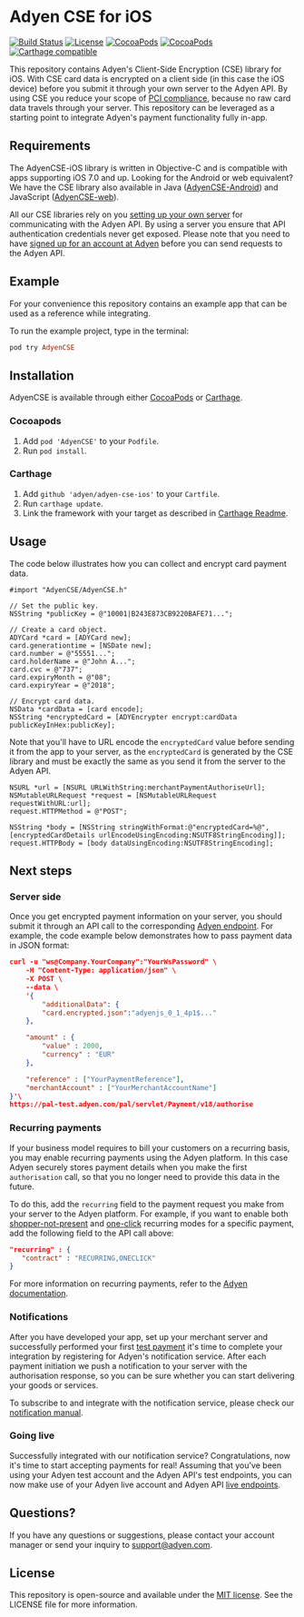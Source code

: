# Adyen CSE for iOS
[![Build Status](https://travis-ci.org/Adyen/adyen-cse-ios.svg?branch=master)](https://travis-ci.org/Adyen/AdyenCSE-iOS)
[![License](https://img.shields.io/cocoapods/l/AdyenCSE.svg?style=flat)](http://cocoapods.org/pods/AdyenDL)
[![CocoaPods](https://img.shields.io/cocoapods/p/AdyenCSE.svg?style=flat)](https://github.com/Adyen/AdyenCSE-iOS)
[![CocoaPods](https://img.shields.io/cocoapods/v/AdyenCSE.svg?style=flat)](http://cocoapods.org/?q=name%3AAdyenCSE)
[![Carthage compatible](https://img.shields.io/badge/Carthage-compatible-4BC51D.svg?style=flat)](https://github.com/Carthage/Carthage)

This repository contains Adyen's Client-Side Encryption (CSE) library for iOS. With CSE card data is encrypted on a client side (in this case the iOS device) before you submit it through your own server to the Adyen API. By using CSE you reduce your scope of [PCI compliance](https://en.wikipedia.org/wiki/Payment_Card_Industry_Data_Security_Standard), because no raw card data travels through your server. This repository can be leveraged as a starting point to integrate Adyen's payment functionality fully in-app.

## Requirements
The AdyenCSE-iOS library is written in Objective-C and is compatible with apps supporting iOS 7.0 and up. Looking for the Android or web equivalent? We have the CSE library also available in Java ([AdyenCSE-Android](https://github.com/Adyen/AdyenCSE-Android)) and JavaScript ([AdyenCSE-web](https://github.com/Adyen/CSE-JS)).

All our CSE libraries rely on you [setting up your own server](https://docs.adyen.com/developers/adyen-mobile-checkout#merchantserver) for communicating with the Adyen API. By using a server you ensure that API authentication credentials never get exposed. Please note that you need to have [signed up for an account at Adyen](https://www.adyen.com/signup) before you can send requests to the Adyen API.

## Example

For your convenience this repository contains an example app that can be used as a reference while integrating. 

To run the example project, type in the terminal:

```ruby
pod try AdyenCSE
```

## Installation

AdyenCSE is available through either [CocoaPods](http://cocoapods.org) or [Carthage](https://github.com/Carthage/Carthage).

### Cocoapods

1. Add `pod 'AdyenCSE'` to your `Podfile`.
2. Run `pod install`.

### Carthage

1. Add `github 'adyen/adyen-cse-ios'` to your `Cartfile`.
2. Run `carthage update`.
3. Link the framework with your target as described in [Carthage Readme](https://github.com/Carthage/Carthage#adding-frameworks-to-an-application).

## Usage

The code below illustrates how you can collect and encrypt card payment data.

```obj-c
#import "AdyenCSE/AdyenCSE.h"

// Set the public key.
NSString *publicKey = @"10001|B243E873CB9220BAFE71...";

// Create a card object.
ADYCard *card = [ADYCard new];
card.generationtime = [NSDate new];
card.number = @"55551...";
card.holderName = @"John A...";
card.cvc = @"737";
card.expiryMonth = @"08";
card.expiryYear = @"2018";

// Encrypt card data.
NSData *cardData = [card encode];
NSString *encryptedCard = [ADYEncrypter encrypt:cardData publicKeyInHex:publicKey];
```

Note that you'll have to URL encode the `encryptedCard` value before sending it from the app to your server, as the `encryptedCard` is generated by the CSE library and must be exactly the same as you send it from the server to the Adyen API.

```obj-c
NSURL *url = [NSURL URLWithString:merchantPaymentAuthoriseUrl];
NSMutableURLRequest *request = [NSMutableURLRequest requestWithURL:url];
request.HTTPMethod = @"POST";

NSString *body = [NSString stringWithFormat:@"encryptedCard=%@",[encryptedCardDetails urlEncodeUsingEncoding:NSUTF8StringEncoding]];
request.HTTPBody = [body dataUsingEncoding:NSUTF8StringEncoding];
```

## Next steps

### Server side

Once you get encrypted payment information on your server, you should submit it through an API call to the corresponding [Adyen endpoint](https://docs.adyen.com/developers/easy-encryption#apiendpointsee). For example, the code example below demonstrates how to pass payment data in JSON format:

```json
curl -u "ws@Company.YourCompany":"YourWsPassword" \
    -H "Content-Type: application/json" \
    -X POST \
    --data \
    '{
        "additionalData": {
        "card.encrypted.json":"adyenjs_0_1_4p1$..."
    },

    "amount" : {
        "value" : 2000,
        "currency" : "EUR"
    },

    "reference" : ["YourPaymentReference"],
    "merchantAccount" : ["YourMerchantAccountName"]
}'\
https://pal-test.adyen.com/pal/servlet/Payment/v18/authorise
```


### Recurring payments

If your business model requires to bill your customers on a recurring basis, you may enable recurring payments using the Adyen platform. In this case Adyen securely stores payment details when you make the first `authorisation` call, so that you no longer need to provide this data in the future.

To do this, add the `recurring` field to the payment request you make from your server to the Adyen platform. For example, if you want to enable both [shopper-not-present](https://docs.adyen.com/developers/recurring-manual#recurringpayment) and [one-click](https://docs.adyen.com/developers/recurring-manual#oneclickcardpayment) recurring modes for a specific payment, add the following field to the API call above:

```json
"recurring" : {
   "contract" : "RECURRING,ONECLICK"
}
```

For more information on recurring payments, refer to the [Adyen documentation](https://docs.adyen.com/developers/recurring-manual).

### Notifications

After you have developed your app, set up your merchant server and successfully performed your first [test payment](https://docs.adyen.com/developers/test-cards-manual) it's time to complete your integration by registering for Adyen's notification service. After each payment initiation we push a notification to your server with the authorisation response, so you can be sure whether you can start delivering your goods or services.

To subscribe to and integrate with the notification service, please check our [notification manual](https://docs.adyen.com/developers/easy-encryption#notificationsee).

### Going live

Successfully integrated with our notification service? Congratulations, now it's time to start accepting payments for real! Assuming that you've been using your Adyen test account and the Adyen API's test endpoints, you can now make use of your Adyen live account and Adyen API [live endpoints](https://docs.adyen.com/developers/easy-encryption#apiendpointsee).

## Questions?

If you have any questions or suggestions, please contact your account manager or send your inquiry to support@adyen.com.

## License

This repository is open-source and available under the [MIT license](https://en.wikipedia.org/wiki/MIT_License). See the LICENSE file for more information.

